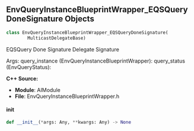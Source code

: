 ## EnvQueryInstanceBlueprintWrapper_EQSQueryDoneSignature Objects

```python
class EnvQueryInstanceBlueprintWrapper_EQSQueryDoneSignature(
        MulticastDelegateBase)
```

EQSQuery Done Signature  Delegate Signature

Args:
    query_instance (EnvQueryInstanceBlueprintWrapper): 
    query_status (EnvQueryStatus):

**C++ Source:**

- **Module**: AIModule
- **File**: EnvQueryInstanceBlueprintWrapper.h

<a id="unreal.EnvQueryInstanceBlueprintWrapper_EQSQueryDoneSignature.__init__"></a>

#### __init__

```python
def __init__(*args: Any, **kwargs: Any) -> None
```

<a id="unreal.PawnSensingComponent_HearNoiseDelegate"></a>